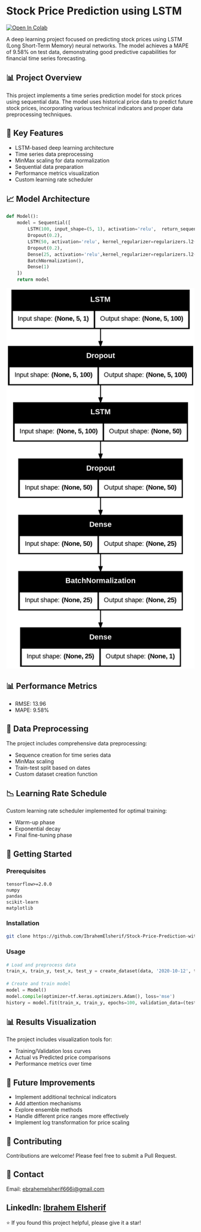# Stock Price Prediction using LSTM
[![Open In Colab](https://colab.research.google.com/assets/colab-badge.svg)](https://colab.research.google.com/drive/16VWgV_IpY2OHp2Szi6sBoB1Qk1JH4uXq?usp=sharing)


A deep learning project focused on predicting stock prices using LSTM (Long Short-Term Memory) neural networks. The model achieves a MAPE of 9.58% on test data, demonstrating good predictive capabilities for financial time series forecasting.

## 📊 Project Overview

This project implements a time series prediction model for stock prices using sequential data. The model uses historical price data to predict future stock prices, incorporating various technical indicators and proper data preprocessing techniques.

## 🔑 Key Features

- LSTM-based deep learning architecture
- Time series data preprocessing
- MinMax scaling for data normalization
- Sequential data preparation
- Performance metrics visualization
- Custom learning rate scheduler

## 📈 Model Architecture

```python
def Model():
    model = Sequential([ 
        LSTM(100, input_shape=(5, 1), activation='relu',  return_sequences=True, kernel_regularizer=regularizers.l2(0.01)),
        Dropout(0.2),  
        LSTM(50, activation='relu', kernel_regularizer=regularizers.l2(0.01)),
        Dropout(0.2),
        Dense(25, activation='relu',kernel_regularizer=regularizers.l2(0.01)),
        BatchNormalization(), 
        Dense(1)
    ])
    return model
```
![Model](https://github.com/IbrahemElsherif/Stock-Price-Prediction-with-LSTM-Neural-Networks/blob/master/Model%20Achitecture.png)

## 📊 Performance Metrics

- RMSE: 13.96
- MAPE: 9.58%

## 🔧 Data Preprocessing

The project includes comprehensive data preprocessing:
- Sequence creation for time series data
- MinMax scaling
- Train-test split based on dates
- Custom dataset creation function


## 📉 Learning Rate Schedule

Custom learning rate scheduler implemented for optimal training:
- Warm-up phase
- Exponential decay
- Final fine-tuning phase

## 🚀 Getting Started

### Prerequisites
```
tensorflow>=2.0.0
numpy
pandas
scikit-learn
matplotlib
```

### Installation
```bash
git clone https://github.com/IbrahemElsherif/Stock-Price-Prediction-with-LSTM-Neural-Networks
```


### Usage
```python
# Load and preprocess data
train_x, train_y, test_x, test_y = create_dataset(data, '2020-10-12', time_step=5)

# Create and train model
model = Model()
model.compile(optimizer=tf.keras.optimizers.Adam(), loss='mse')
history = model.fit(train_x, train_y, epochs=100, validation_data=(test_x, test_y))
```

## 📊 Results Visualization

The project includes visualization tools for:
- Training/Validation loss curves
- Actual vs Predicted price comparisons
- Performance metrics over time

## 🔄 Future Improvements

- Implement additional technical indicators
- Add attention mechanisms
- Explore ensemble methods
- Handle different price ranges more effectively
- Implement log transformation for price scaling


## 🤝 Contributing

Contributions are welcome! Please feel free to submit a Pull Request.

## 📧 Contact

Email: ebrahemelsherif666i@gmail.com

LinkedIn: [Ibrahem Elsherif](https://www.linkedin.com/in/ebrahem-elsherif/)
---
⭐️ If you found this project helpful, please give it a star!
